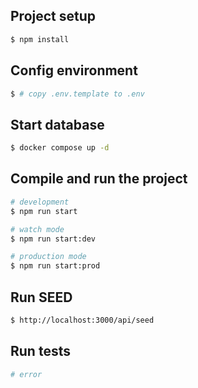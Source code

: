 ## Project setup

```bash
$ npm install
```

## Config environment 

```bash
$ # copy .env.template to .env
```

## Start database

```bash
$ docker compose up -d
```

## Compile and run the project

```bash
# development
$ npm run start

# watch mode
$ npm run start:dev

# production mode
$ npm run start:prod
```

## Run SEED

```bash
$ http://localhost:3000/api/seed
```

## Run tests

```bash
# error
```
